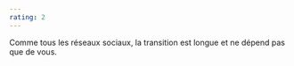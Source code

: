 ```yaml
---
rating: 2
---
```

Comme tous les réseaux sociaux, la transition est longue et ne dépend pas que de vous. 